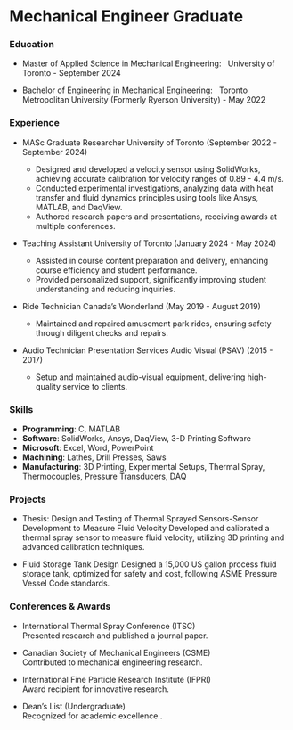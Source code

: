 # Mechanical Engineer Graduate

### Education
- Master of Applied Science in Mechanical Engineering: &nbsp;&nbsp;University of Toronto - September 2024

- Bachelor of Engineering in Mechanical Engineering: &nbsp;&nbsp;Toronto Metropolitan University (Formerly Ryerson University) - May 2022

### Experience
- MASc Graduate Researcher
  University of Toronto (September 2022 - September 2024)

  - Designed and developed a velocity sensor using SolidWorks, achieving accurate calibration for velocity ranges of 0.89 - 4.4 m/s.
  - Conducted experimental investigations, analyzing data with heat transfer and fluid dynamics principles using tools like Ansys, MATLAB, and DaqView.
  - Authored research papers and presentations, receiving awards at multiple conferences.

- Teaching Assistant
  University of Toronto (January 2024 - May 2024)

  - Assisted in course content preparation and delivery, enhancing course efficiency and student performance.
  - Provided personalized support, significantly improving student understanding and reducing inquiries.

- Ride Technician
Canada’s Wonderland (May 2019 - August 2019)

  - Maintained and repaired amusement park rides, ensuring safety through diligent checks and repairs.

- Audio Technician
  Presentation Services Audio Visual (PSAV) (2015 - 2017)

  - Setup and maintained audio-visual equipment, delivering high-quality service to clients.

### Skills
- **Programming**: C, MATLAB
- **Software**: SolidWorks, Ansys, DaqView, 3-D Printing Software
- **Microsoft**: Excel, Word, PowerPoint
- **Machining**: Lathes, Drill Presses, Saws
- **Manufacturing**: 3D Printing, Experimental Setups, Thermal Spray, Thermocouples, Pressure Transducers, DAQ

### Projects
- Thesis: Design and Testing of Thermal Sprayed Sensors-Sensor Development to Measure Fluid Velocity
Developed and calibrated a thermal spray sensor to measure fluid velocity, utilizing 3D printing and advanced calibration techniques.

- Fluid Storage Tank Design
Designed a 15,000 US gallon process fluid storage tank, optimized for safety and cost, following ASME Pressure Vessel Code standards.

### Conferences & Awards
- International Thermal Spray Conference (ITSC)<br>Presented research and published a journal paper.

- Canadian Society of Mechanical Engineers (CSME)<br>Contributed to mechanical engineering research.

- International Fine Particle Research Institute (IFPRI)<br>Award recipient for innovative research.

- Dean’s List (Undergraduate)<br>Recognized for academic excellence..
